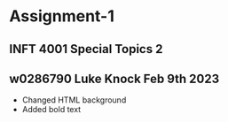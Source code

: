 # **Assignment-1**
## INFT 4001 Special Topics 2
## w0286790 Luke Knock Feb 9th 2023

* Changed HTML background
* Added bold text 